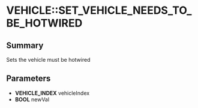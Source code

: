# VEHICLE::SET_VEHICLE_NEEDS_TO_BE_HOTWIRED

## Summary
Sets the vehicle must be hotwired

## Parameters
* **VEHICLE_INDEX** vehicleIndex
* **BOOL** newVal
